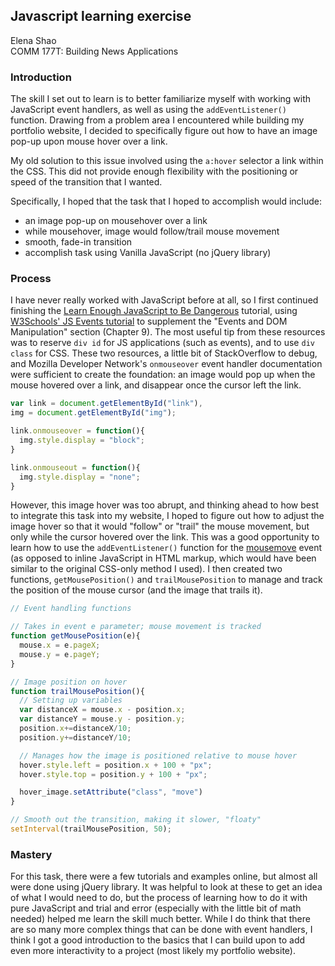 ## Javascript learning exercise
Elena Shao  
COMM 177T: Building News Applications

### Introduction
The skill I set out to learn is to better familiarize myself with working with JavaScript event handlers, as well as using the `addEventListener()` function. Drawing from a problem area I encountered while building my portfolio website, I decided to specifically figure out how to have an image pop-up upon mouse hover over a link. 

My old solution to this issue involved using the `a:hover` selector a link within the CSS. This did not provide enough flexibility with the positioning or speed of the transition that I wanted. 

Specifically, I hoped that the task that I hoped to accomplish would include:

* an image pop-up on mousehover over a link
* while mousehover, image would follow/trail mouse movement 
* smooth, fade-in transition
* accomplish task using Vanilla JavaScript (no jQuery library)

### Process
I have never really worked with JavaScript before at all, so I first continued finishing the [Learn Enough JavaScript to Be Dangerous](https://www.learnenough.com/javascript-tutorial/hello_world) tutorial, using [W3Schools' JS Events tutorial](https://www.w3schools.com/js/js_events.asp) to supplement the "Events and DOM Manipulation" section (Chapter 9). The most useful tip from these resources was to reserve `div id` for JS applications (such as events), and to use `div class` for CSS. These two resources, a little bit of StackOverflow to debug, and Mozilla Developer Network's `onmouseover` event handler documentation were sufficient to create the foundation: an image would pop up when the mouse hovered over a link, and disappear once the cursor left the link.  

```javascript
var link = document.getElementById("link"),
img = document.getElementById("img");

link.onmouseover = function(){
  img.style.display = "block";
}

link.onmouseout = function(){
  img.style.display = "none";
}
 ```
However, this image hover was too abrupt, and thinking ahead to how best to integrate this task into my website, I hoped to figure out how to adjust the image hover so that it would "follow" or "trail" the mouse movement, but only while the cursor hovered over the link. This was a good opportunity to learn how to use the `addEventListener()` function for the [mousemove](https://developer.mozilla.org/en-US/docs/Web/API/Element/mousemove_event) event (as opposed to inline JavaScript in HTML markup, which would have been similar to the original CSS-only method I used). 
I then created two functions, `getMousePosition()` and `trailMousePosition` to manage and track the position of the mouse cursor (and the image that trails it).

```javascript
// Event handling functions

// Takes in event e parameter; mouse movement is tracked
function getMousePosition(e){
  mouse.x = e.pageX;
  mouse.y = e.pageY;
}

// Image position on hover
function trailMousePosition(){
  // Setting up variables 
  var distanceX = mouse.x - position.x;
  var distanceY = mouse.y - position.y;
  position.x+=distanceX/10;
  position.y+=distanceY/10;

  // Manages how the image is positioned relative to mouse hover
  hover.style.left = position.x + 100 + "px";
  hover.style.top = position.y + 100 + "px";

  hover_image.setAttribute("class", "move")
}

// Smooth out the transition, making it slower, "floaty"
setInterval(trailMousePosition, 50);
```


### Mastery
For this task, there were a few tutorials and examples online, but almost all were done using jQuery library. It was helpful to look at these to get an idea of what I would need to do, but the process of learning how to do it with pure JavaScript and trial and error (especially with the little bit of math needed) helped me learn the skill much better. While I do think that there are so many more complex things that can be done with event handlers, I think I got a good introduction to the basics that I can build upon to add even more interactivity to a project (most likely my portfolio website). 
